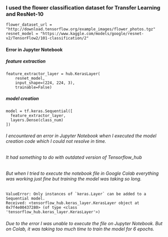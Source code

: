### I used the flower classification dataset for Transfer Learning and ResNet-10
```
flower_dataset_url = "http://download.tensorflow.org/example_images/flower_photos.tgz"
resnet_model = "https://www.kaggle.com/models/google/resnet-v2/TensorFlow2/101-classification/2"
```


#### Error in Jupyter Notebook

##### feature extraction

```
feature_extractor_layer = hub.KerasLayer(
    resnet_model,
    input_shape=(224, 224, 3),
    trainable=False)
```
##### model creation

```
model = tf.keras.Sequential([
  feature_extractor_layer,
  layers.Dense(class_num)
])
```


###### I encountered an error in Jupyter Notebook when I executed the model creation code which I could not resolve in time. 
###### It had something to do with outdated version of Tensorflow_hub
###### But when I tried to execute the notebook file in Google Colab everything was working just fine but training the model was taking so long.

```
ValueError: Only instances of `keras.Layer` can be added to a Sequential model.
Received: <tensorflow_hub.keras_layer.KerasLayer object at 0x7f4e00437280> (of type <class 'tensorflow_hub.keras_layer.KerasLayer'>)
```
###### Due to the error I was unable to execute the file on Jupyter Notebook. But on Colab, it was taking too much time to train the model for 6 epochs.
